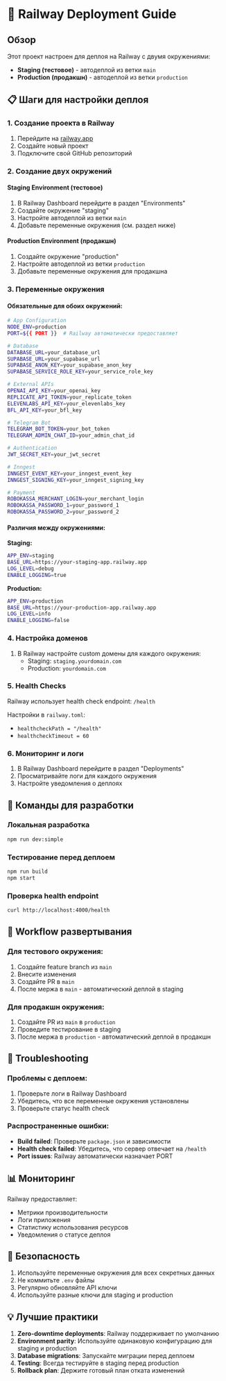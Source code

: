 # 🚄 Railway Deployment Guide

## Обзор

Этот проект настроен для деплоя на Railway с двумя окружениями:

- **Staging (тестовое)** - автодеплой из ветки `main`
- **Production (продакшн)** - автодеплой из ветки `production`

## 📋 Шаги для настройки деплоя

### 1. Создание проекта в Railway

1. Перейдите на [railway.app](https://railway.app)
2. Создайте новый проект
3. Подключите свой GitHub репозиторий

### 2. Создание двух окружений

#### Staging Environment (тестовое)

1. В Railway Dashboard перейдите в раздел "Environments"
2. Создайте окружение "staging"
3. Настройте автодеплой из ветки `main`
4. Добавьте переменные окружения (см. раздел ниже)

#### Production Environment (продакшн)

1. Создайте окружение "production"
2. Настройте автодеплой из ветки `production`
3. Добавьте переменные окружения для продакшна

### 3. Переменные окружения

#### Обязательные для обоих окружений:

```bash
# App Configuration
NODE_ENV=production
PORT=${{ PORT }}  # Railway автоматически предоставляет

# Database
DATABASE_URL=your_database_url
SUPABASE_URL=your_supabase_url
SUPABASE_ANON_KEY=your_supabase_anon_key
SUPABASE_SERVICE_ROLE_KEY=your_service_role_key

# External APIs
OPENAI_API_KEY=your_openai_key
REPLICATE_API_TOKEN=your_replicate_token
ELEVENLABS_API_KEY=your_elevenlabs_key
BFL_API_KEY=your_bfl_key

# Telegram Bot
TELEGRAM_BOT_TOKEN=your_bot_token
TELEGRAM_ADMIN_CHAT_ID=your_admin_chat_id

# Authentication
JWT_SECRET_KEY=your_jwt_secret

# Inngest
INNGEST_EVENT_KEY=your_inngest_event_key
INNGEST_SIGNING_KEY=your_inngest_signing_key

# Payment
ROBOKASSA_MERCHANT_LOGIN=your_merchant_login
ROBOKASSA_PASSWORD_1=your_password_1
ROBOKASSA_PASSWORD_2=your_password_2
```

#### Различия между окружениями:

**Staging:**

```bash
APP_ENV=staging
BASE_URL=https://your-staging-app.railway.app
LOG_LEVEL=debug
ENABLE_LOGGING=true
```

**Production:**

```bash
APP_ENV=production
BASE_URL=https://your-production-app.railway.app
LOG_LEVEL=info
ENABLE_LOGGING=false
```

### 4. Настройка доменов

1. В Railway настройте custom домены для каждого окружения:
   - Staging: `staging.yourdomain.com`
   - Production: `yourdomain.com`

### 5. Health Checks

Railway использует health check endpoint: `/health`

Настройки в `railway.toml`:

- `healthcheckPath = "/health"`
- `healthcheckTimeout = 60`

### 6. Мониторинг и логи

1. В Railway Dashboard перейдите в раздел "Deployments"
2. Просматривайте логи для каждого окружения
3. Настройте уведомления о деплоях

## 🔧 Команды для разработки

### Локальная разработка

```bash
npm run dev:simple
```

### Тестирование перед деплоем

```bash
npm run build
npm start
```

### Проверка health endpoint

```bash
curl http://localhost:4000/health
```

## 📝 Workflow развертывания

### Для тестового окружения:

1. Создайте feature branch из `main`
2. Внесите изменения
3. Создайте PR в `main`
4. После мержа в `main` - автоматический деплой в staging

### Для продакшн окружения:

1. Создайте PR из `main` в `production`
2. Проведите тестирование в staging
3. После мержа в `production` - автоматический деплой в продакшн

## 🚨 Troubleshooting

### Проблемы с деплоем:

1. Проверьте логи в Railway Dashboard
2. Убедитесь, что все переменные окружения установлены
3. Проверьте статус health check

### Распространенные ошибки:

- **Build failed**: Проверьте `package.json` и зависимости
- **Health check failed**: Убедитесь, что сервер отвечает на `/health`
- **Port issues**: Railway автоматически назначает PORT

## 📊 Мониторинг

Railway предоставляет:

- Метрики производительности
- Логи приложения
- Статистику использования ресурсов
- Уведомления о статусе деплоя

## 🔐 Безопасность

1. Используйте переменные окружения для всех секретных данных
2. Не коммитьте `.env` файлы
3. Регулярно обновляйте API ключи
4. Используйте разные ключи для staging и production

## 💡 Лучшие практики

1. **Zero-downtime deployments**: Railway поддерживает по умолчанию
2. **Environment parity**: Используйте одинаковую конфигурацию для staging и production
3. **Database migrations**: Запускайте миграции перед деплоем
4. **Testing**: Всегда тестируйте в staging перед production
5. **Rollback plan**: Держите готовый план отката изменений
